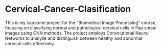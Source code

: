 # Cervical-Cancer-Clasification
This is my capstone project for the "Biomedical Image Processing" course, focusing on classifying normal and pathological cervical cells in Pap smear images using CNN methods. The project employs Convolutional Neural Networks to analyze and distinguish between healthy and abnormal cervical cells effectively.
